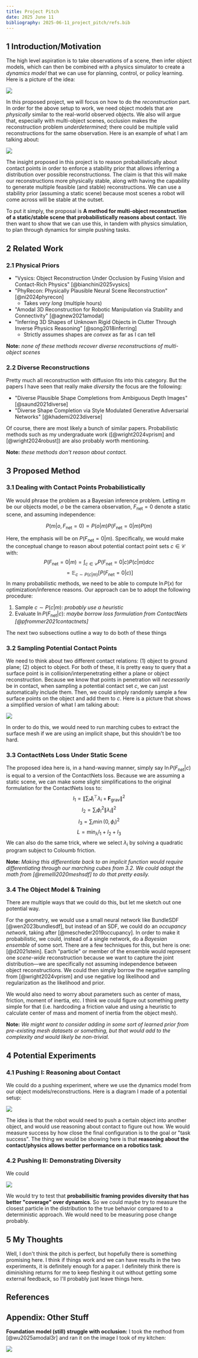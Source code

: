 ```yaml
---
title: Project Pitch
date: 2025 June 11
bibliography: 2025-06-11_project_pitch/refs.bib
---
```


## 1 Introduction/Motivation

The high level aspiration is to take observations of a scene, then infer object models, which can then be combined with a physics simulator to create a *dynamics model* that we can use for planning, control, or policy learning. Here is a picture of the idea:

![](highlevel.png)

In this proposed project, we will focus on how to do the *reconstruction* part. In order for the above setup to work, we need object models that are *physically* similar to the real-world observed objects. We also will argue that, especially with multi-object scenes, occlusion makes the reconstruction problem *underdetermined*; there could be multiple valid reconstructions for the same observation. Here is an example of what I am talking about:

![](kitchen.png)

The insight proposed in this project is to reason probabilistically about contact points in order to enforce a stability prior that allows inferring a distribution over possible reconstructionss. The claim is that this will make our reconstructions more physically stable, along with having the capability to generate multiple feasible (and stable) reconstructions. We can use a stability prior (assuming a static scene) because most scenes a robot will come across will be stable at the outset.

To put it simply, the proposal is **A method for multi-object reconstruction of a static/stable scene that probabilistically reasons about contact.** We then want to show that we can use this, in tandem with physics simulation, to plan through dynamics for simple pushing tasks.

## 2 Related Work

### 2.1 Physical Priors

- "Vysics: Object Reconstruction Under Occlusion by Fusing Vision and Contact-Rich Physics" [@bianchini2025vysics]
- "PhyRecon: Physically Plausible Neural Scene Reconstruction" [@ni2024phyrecon]
    - Takes *very long* (multiple hours)
- "Amodal 3D Reconstruction for Robotic Manipulation via Stability and Connectivity" [@agnew2021amodal]
- "Inferring 3D Shapes of Unknown Rigid Objects in Clutter Through Inverse Physics Reasoning" [@song2018inferring]
    - Strictly assumes shapes are *convex* as far as I can tell

**Note:** *none of these methods recover diverse reconstructions of multi-object scenes*

### 2.2 Diverse Reconstructions 

Pretty much all reconstruction with diffusion fits into this category. But the papers I have seen that really make *diversity* the focus are the following:

- "Diverse Plausible Shape Completions from Ambiguous Depth Images" [@saund2021diverse]
- "Diverse Shape Completion via Style Modulated Generative Adversarial Networks" [@khademi2023diverse]

Of course, there are most likely a bunch of similar papers. Probabilistic methods such as my undergraduate work ([@wright2024vprism] and [@wright2024robust]) are also probably worth mentioning.

**Note:** *these methods don't reason about contact.*

## 3 Proposed Method

### 3.1 Dealing with Contact Points Probabilistically

We would phrase the problem as a Bayesian inference problem. Letting $m$ be our objects model, $o$ be the camera observation, $F_\text{net} = 0$ denote a static scene, and assuming independence:

$$ P(m | o, F_\text{net} = 0) \propto P(o | m) P(F_\text{net} = 0 | m) P(m)$$

Here, the emphasis will be on $P(F_\text{net} = 0 | m)$. Specifically, we would make the conceptual change to reason about potential contact point sets $c \in \mathcal C$ with:
$$ P(F_\text{net} = 0 | m) = \int_{c \in \mathcal{C}} P(F_\text{net} = 0 | c) P(c | m) dcc $$ 
$$ = \mathbb E_{c \sim P(c | m)} \left[ P(F_\text{net} = 0 | c) \right] $$
In many probabilistic methods, we need to be able to compute $\ln P(x)$ for optimization/inference reasons. Our approach can be to adopt the following procedure:

1. Sample $c \sim P(c | m)$: *probably use a heuristic*
2. Evaluate $\ln P(F_\text{net} | c)$: *maybe borrow loss formulation from ContactNets [@pfrommer2021contactnets]*

The next two subsections outline a way to do both of these things

### 3.2 Sampling Potential Contact Points

We need to think about two different contact relations: (1) object to ground plane; (2) object to object. For both of these, it is pretty easy to query that a surface point is in collision/interpenetrating either a plane or object reconstruction. Because we know that points in penetration will *necessarily* be in contact, when sampling a potential contact set $c$, we can just automatically include them. Then, we could simply randomly sample a few surface points on the object and add them to $c$. Here is a picture that shows a simplified version of what I am talking about:

![](sample_contact_points.png)

In order to do this, we would need to run marching cubes to extract the surface mesh if we are using an implicit shape, but this shouldn't be too hard.

### 3.3 ContactNets Loss Under Static Scene

The proposed idea here is, in a hand-waving manner, simply say $\ln P(F_\text{net} | c)$ is equal to a version of the ContactNets loss. Because we are assuming a static scene, we can make some slight simplifications to the original formulation for the ContactNets loss to:
$$ l_1 = \|\sum_i \mathbf{J}_i^\top \lambda_i + \mathbf{F}_\text{grav}\|^2 $$
$$ l_2 = \sum_i \phi_i^2 \| \lambda_i \|^2 $$
$$ l_3 = \sum_i \min (0, \phi_i)^2 $$
$$ L = \min_\lambda l_1 + l_2 + l_3$$
We can also do the same trick, where we select $\lambda_i$ by solving a quadratic program subject to Coloumb friction.

**Note:** *Making this differentiate back to an implicit function would require differentiating through our marching cubes from 3.2. We could adopt the math from [@remelli2020meshsdf] to do that pretty easily.*

### 3.4 The Object Model & Training

There are multiple ways that we could do this, but let me sketch out one potential way.

For the geometry, we would use a small neural network like BundleSDF [@wen2023bundlesdf], but instead of an SDF, we could do an *occupancy network*, taking after [@mescheder2019occupancy]. In order to make it probabilistic, we could, instead of a single network, do a *Bayesian ensemble* of some sort. There are a few techniques for this, but here is one: [@d2021stein]. Each "particle" or member of the ensemble would represent one *scene-wide* reconstruction because we want to capture the joint distribution—we are specifically not assuming independence between object reconstructions. We could then simply borrow the negative sampling from [@wright2024vprism] and use negative log likelihood and regularization as the likelihood and prior.

We would also need to worry about parameters such as center of mass, friction, moment of inertia, etc. I think we could figure out something pretty simple for that (i.e. hardcoding a friction value and using a heuristic to calculate center of mass and moment of inertia from the object mesh).

**Note:** *We might want to consider adding in some sort of learned prior from pre-existing mesh datasets or something, but that would add to the complexity and would likely be non-trivial.*

## 4 Potential Experiments

### 4.1 Pushing I: Reasoning about Contact

We could do a pushing experiment, where we use the dynamics model from our object models/reconstructions. Here is a diagram I made of a potential setup:

![](pushing.png)

The idea is that the robot would need to push a certain object into another object, and would use reasoning about contact to figure out how. We would measure success by how close the final configuration is to the goal or "task success". The thing we would be showing here is that **reasoning about the contact/physics allows better performance on a robotics task**.

### 4.2 Pushing II: Demonstrating Diversity

We could 

![](pushing2.png)

We would try to test that **probabilisitic framing provides diversity that has better "coverage" over dynamics**. So we could maybe try to measure the closest particle in the distribution to the true behavior compared to a deterministic approach. We would need to be measuring pose change probably.

## 5 My Thoughts

Well, I don't think the pitch is perfect, but hopefully there is something promising here. I think if things work and we can have results in the two experiments, it is definitely enough for a paper. I definitely think there is diminishing returns for me to keep fleshing it out without getting some external feedback, so I'll probably just leave things here.

## References

<div id="refs"></div>

## Appendix: Other Stuff

**Foundation model (still) struggle with occlusion:** I took the method from [@wu2025amodal3r] and ran it on the image I took of my kitchen:

![](foundation_models.png)




